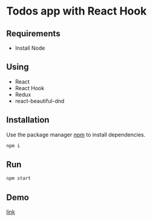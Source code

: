 # Todos app with React Hook

## Requirements

- Install Node

## Using

- React
- React Hook
- Redux
- react-beautiful-dnd

## Installation

Use the package manager [npm](https://www.npmjs.com/) to install dependencies.

``` cmd
npm i
```

## Run

``` cmd
npm start
```

## Demo

[link](https://instagram-clone-d083b.web.app)
